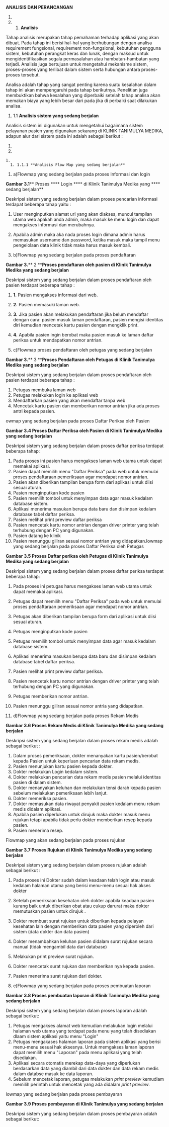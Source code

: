 **ANALISIS DAN PERANCANGAN**

1.
  1. 1. **Analisis**

Tahap analisis merupakan tahap pemahaman terhadap aplikasi yang akan dibuat. Pada tahap ini berisi hal-hal yang berhubungan dengan analisa requirement fungsional, requirement non-fungsional, kebutuhan pengguna sistem, kebutuhan perangkat keras dan lunak, dengan maksud untuk mengidentifikasikan segala permasalahan atau hambatan-hambatan yang terjadi. Analisis juga bertujuan untuk mengetahui mekanisme sistem, proses-proses yang terlibat dalam sistem serta hubungan antara proses-proses tersebut.

Analisa adalah tahap yang sangat penting karena suatu kesalahan dalam tahap ini akan mempengaruhi pada tahap berikutnya. Penelitian juga membuktikan bahwa kesalahan yang diperbaiki setelah tahap analisa akan memakan biaya yang lebih besar dari pada jika di perbaiki saat dilakukan analisa.

1. 1.1 **Analisis sistem yang sedang berjalan**

Analisis sistem ini digunakan untuk mengetahui bagaimana sistem pelayanan pasien yang digunakan sekarang di KLINIK TANIMULYA MEDIKA, adapun alur dari sistem pada ini adalah sebagai berikut :

1.
  1.
    1.
      1. 1.1.1 **Analisis Flow Map yang sedang berjalan**

1. a)Flowmap yang sedang berjalan pada proses Informasi dan login

**Gambar 3.1**** Proses **** Login **** di Klinik Tanimulya Medika yang **** sedang berjalan**

Deskripsi sistem yang sedang berjalan dalam proses pencarian informasi terdapat beberapa tahap yaitu :

1. User menginputkan alamat url yang akan diakses, muncul tampilan utama web apakah anda admin, maka masuk ke menu login dan dapat mengakses informasi dan merubahnya.
2. Apabila admin maka aka nada proses login dimana admin harus memasukan username dan password, ketika masuk maka tampil menu pengelolaan data klinik tidak maka harus masuk kembali.

1. b)Flowmap yang sedang berjalan pada proses pendaftaran

**Gambar 3.**** 2 ****Proses pendaftaran oleh pasien di Klinik Tanimulya Medika yang sedang berjalan**

Deskripsi sistem yang sedang berjalan dalam proses pendaftaran oleh pasien terdapat beberapa tahap :

1. **1.** Pasien mengakses informasi dari web.
2. **2.** Pasien memasuki laman web.
3. **3.** Jika pasien akan melakukan pendaftaran jika belum mendaftar dengan cara: pasien masuk laman pendaftaran, pasien mengisi identitas diri kemudian mencetak kartu pasien dengan mengklik print.
4. **4.** Apabila pasien ingin berobat maka pasien masuk ke laman daftar periksa untuk mendapatkan nomor antrian.

1. c)Flowmap proses pendaftaran oleh petugas yang sedang berjalan



**Gambar 3.**** 3 ****Proses**  **Pendaftaran oleh Petugas di Klinik Tanimulya Medika yang sedang berjalan**

Deskripsi sistem yang sedang berjalan dalam proses pendaftaran oleh pasien terdapat beberapa tahap :

1. Petugas membuka laman web
2. Petugas melakukan login ke aplikasi web
3. Mendaftarkan pasien yang akan mendaftar tanpa web
4. Mencetak kartu pasien dan memberikan nomor antrian jika ada proses antri kepada pasien.

owmap yang sedang berjalan pada proses Daftar Periksa oleh Pasien

**Gambar 3.4 Proses Daftar Periksa oleh Pasien di Klinik Tanimulya Medika yang sedang berjalan**

Deskripsi sistem yang sedang berjalan dalam proses daftar periksa terdapat beberapa tahap:

1. Pada proses ini pasien harus mengakses laman web utama untuk dapat memakai aplikasi.
2. Pasien dapat memilih menu &quot;Daftar Periksa&quot; pada web untuk memulai proses pendaftaraan pemeriksaan agar mendapat nomor antrian.
3. Pasien akan diberikan tampilan berupa form dari aplikasi untuk diisi sesuai aturan.
4. Pasien menginputkan kode pasien
5. Pasien memilih tombol untuk menyimpan data agar masuk kedalam database sistem.
6. Aplikasi menerima masukan berupa data baru dan disimpan kedalam database tabel daftar periksa.
7. Pasien melihat print preview daftar periksa
8. Pasien mencetak kartu nomor antrian dengan driver printer yang telah terhubung dengan PC yang digunakan.
9. Pasien datang ke klinik
10. Pasien menunggu giliran sesuai nomor antrian yang didapatkan.lowmap yang sedang berjalan pada proses Daftar Periksa oleh Petugas

**Gambar 3.5 Proses Daftar periksa oleh Petugas di Klinik Tanimulya Medika yang sedang berjalan**

Deskripsi sistem yang sedang berjalan dalam proses daftar periksa terdapat beberapa tahap:

1. Pada proses ini petugas harus mengakses laman web utama untuk dapat memakai aplikasi.
2. Petugas dapat memilih menu &quot;Daftar Periksa&quot; pada web untuk memulai proses pendaftaraan pemeriksaan agar mendapat nomor antrian.
3. Petugas akan diberikan tampilan berupa form dari aplikasi untuk diisi sesuai aturan.
4. Petugas menginputkan kode pasien
5. Petugas memilih tombol untuk menyimpan data agar masuk kedalam database sistem.
6. Aplikasi menerima masukan berupa data baru dan disimpan kedalam database tabel daftar periksa.
7. Pasien melihat print preview daftar periksa.
8. Pasien mencetak kartu nomor antrian dengan driver printer yang telah terhubung dengan PC yang digunakan.
9. Petugas memberikan nomor antrian.
10. Pasien menunggu giliran sesuai nomor antria yang didapatkan.



1. d)Flowmap yang sedang berjalan pada proses Rekam Medis

**Gambar 3.6 Proses Rekam Medis di Klinik Tanimulya Medika yang sedang berjalan**

Deskripsi sistem yang sedang berjalan dalam proses rekam medis adalah sebagai berikut :

1. Dalam proses pemeriksaan, dokter menanyakan kartu pasien/berobat kepada Pasien untuk keperluan pencarian data rekam medis.
2. Pasien menunjukan kartu pasien kepada dokter.
3. Dokter melakukan Login kedalam sistem.
4. Dokter melakukan pencarian data rekam medis pasien melalui identitas pasien di dalam sistem.
5. Dokter menanyakan keluhan dan melakukan tensi darah kepada pasien sebelum melakukan pemeriksaan lebih lanjut.
6. Dokter memeriksa pasien.
7. Dokter memasukan data riwayat penyakit pasien kedalam menu rekam medis didalam aplikasi.
8. Apabila pasien diperlukan untuk dirujuk maka dokter masuk menu rujukan tetapi apabila tidak perlu dokter memberikan resep kepada pasien.
9. Pasien menerima resep.

Flowmap yang akan sedang berjalan pada proses rujukan

**Gambar 3.7 Proses Rujukan di Klinik Tanimulya Medika yang sedang berjalan**

Deskripsi sistem yang sedang berjalan dalam proses rujukan adalah sebagai berikut :

1. Pada proses ini Dokter sudah dalam keadaan  telah login atau masuk kedalam  halaman utama yang berisi menu-menu sesuai  hak akses dokter
2. Setelah pemeriksaan kesehatan oleh dokter apabila keadaan pasien kurang baik untuk diberikan obat atau cukup darurat  maka dokter memutuskan pasien untuk dirujuk .
3. Dokter membuat surat rujukan untuk diberikan kepada pelayan kesehatan lain dengan memberikan data pasien yang diperoleh dari sistem (data dokter dan data pasien)
4. Dokter menambahkan keluhan pasien didalam surat rujukan secara manual (tidak mengambil data dari database)
5. Melakukan print preview surat rujukan.
6. Dokter mencetak surat rujukan dan memberikan nya kepada pasien.
7. Pasien menerima surat rujukan dari dokter.

1. e)Flowmap yang sedang berjalan pada proses pembuatan laporan

**Gambar 3.8 Proses pembuatan laporan di Klinik Tanimulya Medika yang sedang berjalan**

Deskripsi sistem yang sedang berjalan dalam proses laporan adalah sebagai berikut:

1. Petugas mengakses alamat web  kemudian melakukan login melalui halaman web utama yang terdapat pada menu yang telah disediakan dlaam sistem aplikasi yaitu menu &quot;Login&quot;
2. Petugas mengakases halaman laporan pada sistem aplikasi yang berisi menu-menu sesuai hak aksesnya. Untuk memgakses laman laporan dapat memilih menu &quot;Laporan&quot; pada menu aplikasi yang telah disediakan.
3. Aplikasi secara otomatis merekap data-daya yang diperlukan berdasarkan data yang diambil dari data dokter dan data rekam medis dalam databse masuk ke data laporan.
4. Sebelum mencetak laporan, petugas melakukan _print preview_ kemudiam memilih perintah untuk mencetak yang ada didalam _print preview_.

lowmap yang sedang berjalan pada proses pembayaran

**Gambar 3.9 Proses pembayaran di Klinik Tanimulya yang sedang berjalan**

Deskripsi sistem yang sedang berjalan dalam proses pembayaran adalah sebagai berikut: